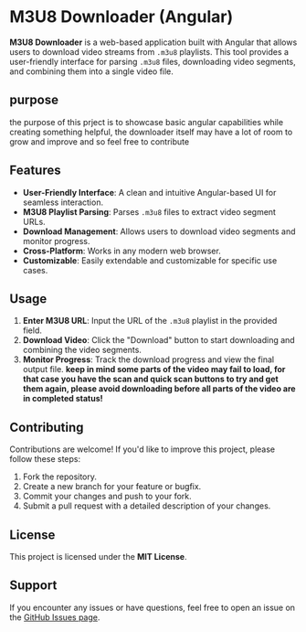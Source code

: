 # M3U8 Downloader (Angular)

**M3U8 Downloader** is a web-based application built with Angular that allows users to download video streams from `.m3u8` playlists. This tool provides a user-friendly interface for parsing `.m3u8` files, downloading video segments, and combining them into a single video file.
## purpose
the purpose of this prject is to showcase basic angular capabilities while creating something helpful, the downloader itself may have a lot of room to grow and improve and so feel free to contribute

## Features
- **User-Friendly Interface**: A clean and intuitive Angular-based UI for seamless interaction.
- **M3U8 Playlist Parsing**: Parses `.m3u8` files to extract video segment URLs.
- **Download Management**: Allows users to download video segments and monitor progress.
- **Cross-Platform**: Works in any modern web browser.
- **Customizable**: Easily extendable and customizable for specific use cases.

## Usage
1. **Enter M3U8 URL**: Input the URL of the `.m3u8` playlist in the provided field.
2. **Download Video**: Click the "Download" button to start downloading and combining the video segments.
3. **Monitor Progress**: Track the download progress and view the final output file.
**keep in mind some parts of the video may fail to load, for that case you have the scan and quick scan buttons to try and get them again, please avoid downloading before all parts of the video are in completed status!**

## Contributing

Contributions are welcome! If you'd like to improve this project, please follow these steps:

1. Fork the repository.
2. Create a new branch for your feature or bugfix.
3. Commit your changes and push to your fork.
4. Submit a pull request with a detailed description of your changes.

## License

This project is licensed under the **MIT License**.

## Support

If you encounter any issues or have questions, feel free to open an issue on the [GitHub Issues page](https://github.com/eliiran1231/m3u8Downloader/issues).
